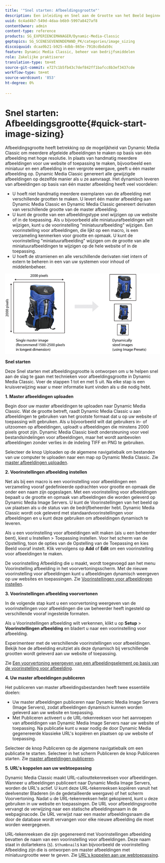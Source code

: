 ```yaml
---
title: '"Snel starten: Afbeeldingsgrootte"'
description: Een inleiding en Snel aan de Grootte van het Beeld beginnen om u te helpen snel met de technieken van de Grootte van het Beeld aan de slag gaan.
uuid: 6c4ad4b7-549d-4daa-b6b9-5997a8427af8
contentOwner: admin
content-type: reference
products: SG_EXPERIENCEMANAGER/Dynamic-Media-Classic
geptopics: SG_SCENESEVENONDEMAND_PK/categories/image_sizing
discoiquuid: dcaa9b21-b925-4dbb-865e-7918cdbda50c
feature: Dynamic Media Classic, beheer van bedrijfsmiddelen
role: Zakelijke praktiserer
translation-type: tm+mt
source-git-commit: e727c1b5fb43c7def842ff1bafcc8b3ef3437cde
workflow-type: tm+mt
source-wordcount: '853'
ht-degree: 0%

---
```



# Snel starten: Afbeeldingsgrootte{#quick-start-image-sizing}

Afbeeldingsgrootte heeft betrekking op de mogelijkheid van Dynamic Media Classic om meerdere afgeleide afbeeldingen te maken op basis van één afbeelding met hoge resolutie. In plaats van handmatig meerdere afbeeldingen voor uw website of toepassing te maken, bijvoorbeeld een miniatuur en een afbeelding in een vergrote weergave, geeft u één master afbeelding op. Dynamic Media Classic genereert alle gewijzigde afbeeldingen op dezelfde manier als u ze aanvraagt. Het dynamisch leveren van afbeeldingen op basis van één master afbeelding heeft veel voordelen:

* U hoeft niet handmatig meerdere exemplaren van de afbeelding met verschillende grootten te maken. U levert één master afbeelding aan Dynamic Media Classic en Dynamic Media Classic genereert derivaten van verschillende grootte van de master afbeelding.
* U kunt de grootte van een afbeeldingstype snel wijzigen op uw website of in de toepassing. Als u bijvoorbeeld alle miniatuurafbeeldingen wilt wijzigen, kunt u de voorinstelling &quot;miniatuurafbeelding&quot; wijzigen. Een voorinstelling voor afbeeldingen, die lijkt op een macro, is een verzameling kenmerken voor grootte en opmaak. U kunt de voorinstelling &quot;miniatuurafbeelding&quot; wijzigen om de grootte van alle miniatuurafbeeldingen te wijzigen op de hele website of in de toepassing.
* U hoeft de stramienen en alle verschillende derivaten niet intern of extern te beheren in een van uw systemen voor inhoud of middelenbeheer.

![U kunt meerdere afgeleide afbeeldingen maken met een verschillende grootte en hetzelfde master bestand met hoge resolutie.](/help/assets/is_derivative_sizes_popup.png)

**Snel starten**

Deze Snel starten met afbeeldingsgrootte is ontworpen om u te helpen snel aan de slag te gaan met technieken voor afbeeldingsgrootte in Dynamic Media Classic. Voer de stappen 1 tot en met 5 uit. Na elke stap is een kruisverwijzing waar u meer informatie kunt vinden als u die nodig hebt.

**1. Master afbeeldingen uploaden**

Begin door uw master afbeeldingen te uploaden naar Dynamic Media Classic. Wat de grootte betreft, raadt Dynamic Media Classic u aan afbeeldingen te gebruiken van het grootste formaat dat u op uw website of toepassing wilt gebruiken. Als u bijvoorbeeld wilt dat gebruikers in- of uitzoomen op afbeeldingen, uploadt u afbeeldingen die minstens 2000 pixels groot zijn. Dynamic Media Classic biedt ondersteuning voor veel bestandsindelingen voor afbeeldingen, maar het wordt aanbevolen afbeeldingen zonder verlies in de indeling TIFF en PNG te gebruiken.

Selecteer de knop Uploaden op de algemene navigatiebalk om bestanden van uw computer te uploaden naar een map op Dynamic Media Classic. Zie [master afbeeldingen uploaden](uploading-master-images.md#uploading_master_images).

**2. Voorinstellingen afbeelding instellen**

Net als bij een macro is een voorinstelling voor afbeeldingen een verzameling vooraf gedefinieerde opdrachten voor grootte en opmaak die onder een naam zijn opgeslagen. Met een voorinstelling voor afbeeldingen bepaalt u de grootte en opmaak van afbeeldingen die worden geleverd op Dynamic Media Image Servers. U kunt de Voorinstellingen van het beeld op uw plaatsen als u de status van de bedrijfbeheerder hebt. Dynamic Media Classic wordt ook geleverd met standaardvoorinstellingen voor afbeeldingen en u kunt deze gebruiken om afbeeldingen dynamisch te leveren.

Als u een voorinstelling voor afbeeldingen wilt maken (als u een beheerder bent), kiest u Instellen > Toepassing instellen. Voor het scherm van de Opstelling, toon de opties van de Opstelling van de Toepassing en kies Beeld vooraf instelt. Klik vervolgens op **Add** of **Edit** om een voorinstelling voor afbeeldingen te maken.

De voorinstelling Afbeelding die u maakt, wordt toegevoegd aan het menu Voorinstelling afbeelding in het voorvertoningsscherm. Met de nieuwe voorinstelling voor afbeeldingen kunt u afbeeldingen dynamisch weergeven op uw websites en toepassingen. Zie [Voorinstellingen voor afbeeldingen instellen](setting-image-presets.md#setting_up_image_presets).

**3. Voorinstellingen afbeelding voorvertonen**

In de volgende stap kunt u een voorvertoning weergeven van de voorinstellingen voor afbeeldingen die uw beheerder heeft ingesteld op verschillende vooraf ingestelde formaten.

Als u Voorinstellingen afbeelding wilt verkennen, klikt u op **Setup** > **Voorinstellingen afbeelding** en bladert u naar een voorinstelling voor afbeelding.

Experimenteer met de verschillende voorinstellingen voor afbeeldingen. Bekijk hoe de afbeelding eruitziet als deze dynamisch bij verschillende grootten wordt geleverd aan uw website of toepassing.

Zie [Een voorvertoning weergeven van een afbeeldingselement op basis van de voorinstelling voor afbeelding](previewing-asset.md#previewing_an_image_asset_based_on_its_image_preset).

**4. Uw master afbeeldingen publiceren**

Het publiceren van master afbeeldingsbestanden heeft twee essentiële doelen:

* Uw master afbeeldingen publiceren naar Dynamic Media Image Servers (Image Servers), zodat afbeeldingen dynamisch kunnen worden geleverd aan uw website en toepassing.
* Met Publiceren activeert u de URL-tekenreeksen voor het aanroepen van afbeeldingen van Dynamic Media Image Servers naar uw website of toepassing. Na publicatie kunt u waar nodig de door Dynamic Media gegenereerde klassieke URL&#39;s kopiëren en plaatsen op uw website of toepassing.

Selecteer de knop Publiceren op de algemene navigatiebalk om een publicatie te starten. Selecteer in het scherm Publiceren de knop Publiceren starten. Zie [master afbeeldingen publiceren](publishing-master-images.md#publishing_master_images).

**5. URL&#39;s koppelen aan uw webtoepassing**

Dynamic Media Classic maakt URL-callouttekenreeksen voor afbeeldingen. Wanneer u afbeeldingen publiceert naar Dynamic Media Image Servers, worden de URL&#39;s actief. U kunt deze URL-tekenreeksen kopiëren vanuit het deelvenster Bladeren (in de gedetailleerde weergave) of het scherm Voorvertoning. Nadat u de URL-tekenreeksen hebt gekopieerd, kunt u deze gebruiken in uw website en toepassingen. De URL voor afbeeldingsgrootte vervangt de verwijzing naar een statische afbeeldingsnaam in de webpaginacode. De URL verwijst naar een master afbeeldingsnaam die door de database wordt vervangen voor elke nieuwe afbeelding die moet worden weergegeven.

URL-tekenreeksen die zijn gegenereerd met Voorinstellingen afbeelding bevatten de naam van een voorinstelling voor afbeeldingen. Deze naam staat in dollartekens (`$`). `$thumbnail$` kan bijvoorbeeld de voorinstelling Afbeelding zijn die is ontworpen om master afbeeldingen met miniatuurgrootte weer te geven. Zie [URL&#39;s koppelen aan uw webtoepassing](linking-urls-web-application.md#linking_urls_to_your_web_application).
